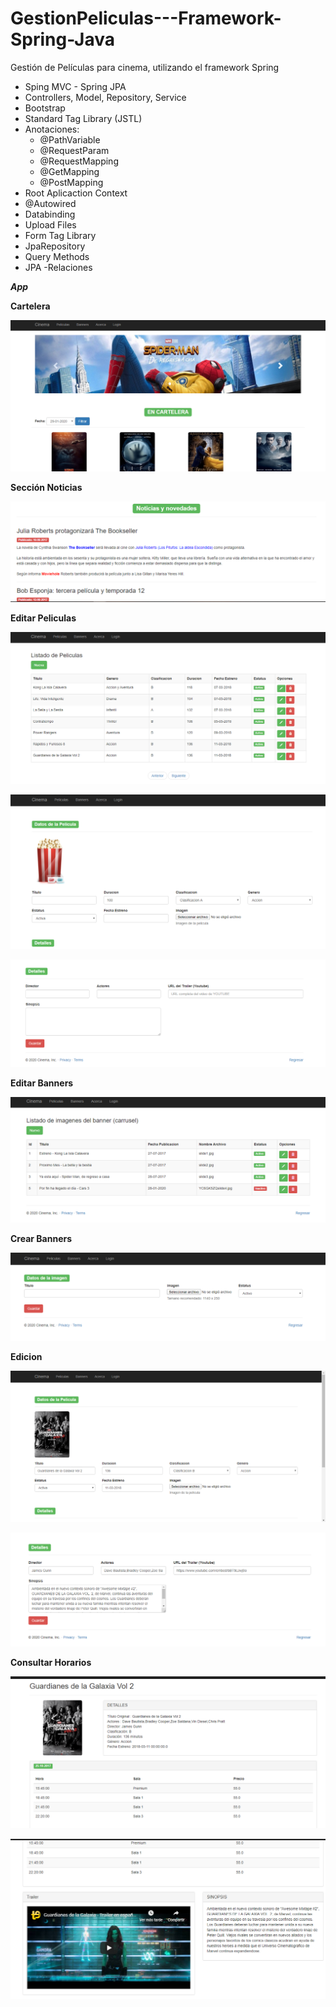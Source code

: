 # GestionPeliculas---Framework-Spring-Java
Gestión de Películas para cinema, utilizando el framework Spring


- Sping MVC - Spring JPA
- Controllers, Model, Repository, Service
- Bootstrap
- Standard Tag Library (JSTL) 
- Anotaciones: 
  - @PathVariable 
  - @RequestParam
  - @RequestMapping
  - @GetMapping
  - @PostMapping
- Root Aplicaction Context
- @Autowired
- Databinding
- Upload Files
- Form Tag Library
- JpaRepository
- Query Methods
- JPA -Relaciones



***App***


**Cartelera**
<p align="center">
  <img src="https://github.com/llStrevensll/GestionPeliculas---Framework-Spring-Java/blob/master/images-git/cineapp1.PNG?raw=true" alt="Cineapp1"/>
</p>

**Sección Noticias**
<p align="center">
  <img src="https://github.com/llStrevensll/GestionPeliculas---Framework-Spring-Java/blob/master/images-git/cineapp2.PNG?raw=true" alt="Cineapp2"/>
</p>

**Editar Peliculas**
<p align="center">
  <img src="https://github.com/llStrevensll/GestionPeliculas---Framework-Spring-Java/blob/master/images-git/cineapp3.PNG?raw=true" alt="Cineapp3"/>
</p>


<p align="center">
  <img src="https://github.com/llStrevensll/GestionPeliculas---Framework-Spring-Java/blob/master/images-git/cineapp4.PNG?raw=true" alt="Cineapp4"/>
</p>

<p align="center">
  <img src="https://github.com/llStrevensll/GestionPeliculas---Framework-Spring-Java/blob/master/images-git/cineapp5.PNG?raw=true" alt="Cineapp5"/>
</p>

**Editar Banners**

<p align="center">
  <img src="https://github.com/llStrevensll/GestionPeliculas---Framework-Spring-Java/blob/master/images-git/cineapp6.PNG?raw=true" alt="Cineapp6"/>
</p>

**Crear Banners**

<p align="center">
  <img src="https://github.com/llStrevensll/GestionPeliculas---Framework-Spring-Java/blob/master/images-git/cineapp7.PNG?raw=true" alt="Cineapp7"/>
</p>

**Edicion**
<p align="center">
  <img src="https://github.com/llStrevensll/GestionPeliculas---Framework-Spring-Java/blob/master/images-git/cineapp8.PNG?raw=true" alt="Cineapp8"/>
</p>

<p align="center">
  <img src="https://github.com/llStrevensll/GestionPeliculas---Framework-Spring-Java/blob/master/images-git/cineapp9.PNG?raw=true" alt="Cineapp9"/>
</p>

**Consultar Horarios**
<p align="center">
  <img src="https://github.com/llStrevensll/GestionPeliculas---Framework-Spring-Java/blob/master/images-git/cineapp10.PNG?raw=true" alt="Cineapp10"/>
</p>

<p align="center">
  <img src="https://github.com/llStrevensll/GestionPeliculas---Framework-Spring-Java/blob/master/images-git/cineapp11.PNG?raw=true" alt="Cineapp11"/>
</p>


